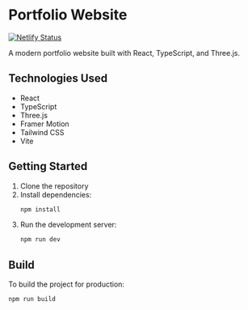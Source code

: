 # Portfolio Website

[![Netlify Status](https://api.netlify.com/api/v1/badges/88d5416c-b4b2-449a-a1dd-de89ee8baafd/deploy-status)](https://app.netlify.com/projects/avarov/deploys)

A modern portfolio website built with React, TypeScript, and Three.js.

## Technologies Used

- React
- TypeScript
- Three.js
- Framer Motion
- Tailwind CSS
- Vite

## Getting Started

1. Clone the repository
2. Install dependencies:
   ```bash
   npm install
   ```
3. Run the development server:
   ```bash
   npm run dev
   ```

## Build

To build the project for production:
```bash
npm run build
``` 